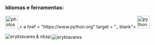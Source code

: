 
<h3 align = "left"> Idiomas e ferramentas: </h3>
<p align = "left"> <a href="https://www.photoshop.com/en" target="_blank"> <img src = "https://devicons.github.io/devicon/devicon.git/icons/photoshop/photoshop-plain.svg" alt = "photoshop" width = "40" height = "40" /> </a> < a href = "https://www.python.org" target = "_ blank"> <img src = "https://devicons.github.io/devicon/devicon.git/icons/python/python-original.svg" alt= "python" width ="40" height ="40"/> </a> </p>

<p> <img align = "left" src = "https://github-readme-stats.vercel.app/api/top-langs?username=eryktavares&show_icons=true&locale=pt-br&layout=compact" alt = "eryktavares" /> </p>

<p> & nbsp;<img align = "center" src = "https://github-readme-stats.vercel.app/api?username=eryktavares&show_icons=true&locale=en" alt = "eryktavares" /> </p>

